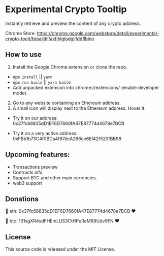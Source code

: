 # Experimental Crypto Tooltip

Instantly retrieve and preview the content of any crypto address.

Chrome Store: https://chrome.google.com/webstore/detail/experimental-crypto-toolt/fppaljjhlfakfjhlglodgljfddflbinn

How to use
----------

1. Install the Google Chrome extension or clone the repo.
  - `npm install` || `yarn`
  - `npm run build` || `yarn build`
  - Add unpacked extension into chrome://extensions/ (enable developer mode).
2. Go to any website containing an Ethereum address.
3. A small icon will display next to the Ethereum address. Hover it.


- Try it on our address: 0x37fc68835dD1EF6D7660fA47E87774d4678e7BCB

- Try it on a very active address: 0xFBb1b73C4f0BDa4f67dcA266ce6Ef42f520fBB98


Upcoming features:
----
- Transactions preview
- Contracts info
- Support BTC and other main currencies.
- web3 support


Donations
---------
🎉 eth: 0x37fc68835dD1EF6D7660fA47E87774d4678e7BCB ❤️

🎉 btc: 131sgXR4sdFHEmLUS3CtHPuReMR9Udv9FN ❤️


License
-------

This source code is released under the MIT License.
